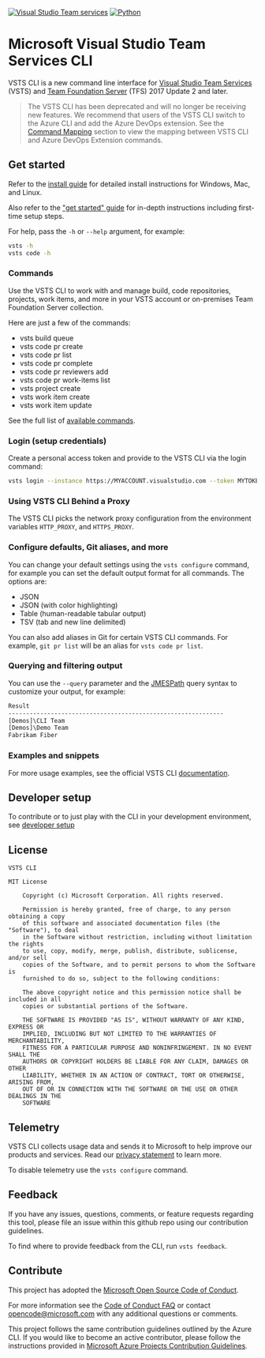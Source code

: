 [![Visual Studio Team services](https://mseng.visualstudio.com/_apis/public/build/definitions/698eacea-9ea2-4eb8-80a4-d06170edf6bc/5908/badge)](https://mseng.visualstudio.com/vsts-cli/_build/index?context=mine&path=%5C&definitionId=6169&_a=completed)
[![Python](https://img.shields.io/pypi/pyversions/vsts-cli.svg)](https://pypi.python.org/pypi/vsts-cli)

# Microsoft Visual Studio Team Services CLI 

VSTS CLI is a new command line interface for [Visual Studio Team Services](https://www.visualstudio.com/team-services/) (VSTS) and [Team Foundation Server](https://www.visualstudio.com/tfs/) (TFS) 2017 Update 2 and later.

>The VSTS CLI has been deprecated and will no longer be receiving new features. We recommend that users of the VSTS CLI switch to the Azure CLI and add the Azure DevOps extension. See the [Command Mapping](https://github.com/Microsoft/azure-devops-cli-extension/blob/azuredevopscli-dev/doc/command_mapping.md) section to view the mapping between VSTS CLI and Azure DevOps Extension commands. 

## Get started

Refer to the [install guide](https://aka.ms/vsts-cli-docs-install) for detailed install instructions for Windows, Mac, and Linux.

Also refer to the ["get started" guide](https://aka.ms/vsts-cli-docs-getstarted) for in-depth instructions including first-time setup steps.

For help, pass the `-h` or `--help` argument, for example:

```bash
vsts -h
vsts code -h
```

### Commands

Use the VSTS CLI to work with and manage build, code repositories, projects, work items, and more in your VSTS account or on-premises Team Foundation Server collection.

Here are just a few of the commands:

* vsts build queue
* vsts code pr create
* vsts code pr list
* vsts code pr complete
* vsts code pr reviewers add
* vsts code pr work-items list
* vsts project create
* vsts work item create
* vsts work item update

See the full list of [available commands](https://aka.ms/vsts-cli-commands).

### Login (setup credentials)

Create a personal access token and provide to the VSTS CLI via the login command:

```bash
vsts login --instance https://MYACCOUNT.visualstudio.com --token MYTOKEN
```

### Using VSTS CLI Behind a Proxy

The VSTS CLI picks the network proxy configuration from the environment variables `HTTP_PROXY`, and `HTTPS_PROXY`. 

### Configure defaults, Git aliases, and more

You can change your default settings using the `vsts configure` command, for example you can set the default output format for all commands. The options are:

* JSON
* JSON (with color highlighting)
* Table (human-readable tabular output)
* TSV (tab and new line delimited)

You can also add aliases in Git for certain VSTS CLI commands. For example, `git pr list` will be an alias for `vsts code pr list`.

### Querying and filtering output

You can use the `--query` parameter and the [JMESPath](http://jmespath.org/) query syntax to customize your output, for example:

```bash
Result
-------------------------------------------------------------
[Demos]\CLI Team
[Demos]\Demo Team
Fabrikam Fiber
```

### Examples and snippets

For more usage examples, see the official VSTS CLI [documentation](https://aka.ms/vsts-cli-docs-overview).

## Developer setup

To contribute or to just play with the CLI in your development environment, see [developer setup](./doc/dev_setup.md) 

## License

```
VSTS CLI

MIT License

    Copyright (c) Microsoft Corporation. All rights reserved.

    Permission is hereby granted, free of charge, to any person obtaining a copy
    of this software and associated documentation files (the "Software"), to deal
    in the Software without restriction, including without limitation the rights
    to use, copy, modify, merge, publish, distribute, sublicense, and/or sell
    copies of the Software, and to permit persons to whom the Software is
    furnished to do so, subject to the following conditions:

    The above copyright notice and this permission notice shall be included in all
    copies or substantial portions of the Software.

    THE SOFTWARE IS PROVIDED "AS IS", WITHOUT WARRANTY OF ANY KIND, EXPRESS OR
    IMPLIED, INCLUDING BUT NOT LIMITED TO THE WARRANTIES OF MERCHANTABILITY,
    FITNESS FOR A PARTICULAR PURPOSE AND NONINFRINGEMENT. IN NO EVENT SHALL THE
    AUTHORS OR COPYRIGHT HOLDERS BE LIABLE FOR ANY CLAIM, DAMAGES OR OTHER
    LIABILITY, WHETHER IN AN ACTION OF CONTRACT, TORT OR OTHERWISE, ARISING FROM,
    OUT OF OR IN CONNECTION WITH THE SOFTWARE OR THE USE OR OTHER DEALINGS IN THE
    SOFTWARE
```

## Telemetry

VSTS CLI collects usage data and sends it to Microsoft to help improve our products and services. Read our [privacy statement](https://privacy.microsoft.com/en-us/privacystatement) to learn more. 

To disable telemetry use the `vsts configure` command.

## Feedback

If you have any issues, questions, comments, or feature requests regarding this tool, please file an issue within this github repo using our contribution guidelines. 

To find where to provide feedback from the CLI, run `vsts feedback`.

## Contribute

This project has adopted the [Microsoft Open Source Code of Conduct](https://opensource.microsoft.com/codeofconduct/).

For more information see the [Code of Conduct FAQ](https://opensource.microsoft.com/codeofconduct/faq/) or contact [opencode@microsoft.com](mailto:opencode@microsoft.com) with any additional questions or comments.

This project follows the same contribution guidelines outlined by the Azure CLI. If you would like to become an active contributor, please follow the instructions provided in [Microsoft Azure Projects Contribution Guidelines](http://azure.github.io/guidelines.html).
